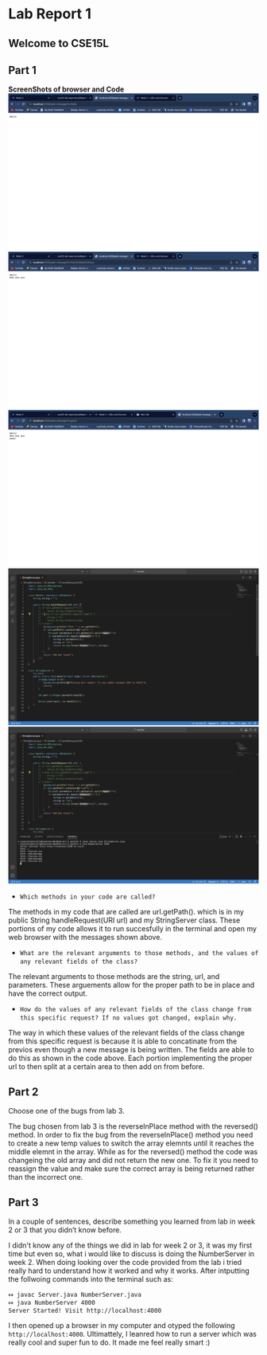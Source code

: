 # Lab Report 1

## Welcome to CSE15L

## Part 1

**ScreenShots of browser and Code**
![Image](photo1.png)
![Image](photo2.png)
![Image](photo3.png)
![Image](photo4.png)
![Image](photo5.png)

* `Which methods in your code are called?`

The methods in my code that are called are url.getPath(). which is in my public String handleRequest(URI url) and my StringServer class. These portions of my code allows it to run succesfully in the terminal and open my web browser with the messages shown above. 

* `What are the relevant arguments to those methods, and the values of any relevant fields of the class?`

The relevant arguments to those methods are the string, url, and parameters. These arguements allow for the proper path to be in place and have the correct output.

* `How do the values of any relevant fields of the class change from this specific request? If no values got changed, explain why.`

The way in which these values of the relevant fields of the class change from this specific request is because it is able to concatinate from the previos even though a new message is being written. The fields are able to do this as shown in the code above. Each portion implementing the proper url to then split at a certain area to then add on from before. 


## Part 2

Choose one of the bugs from lab 3.

The bug chosen from lab 3 is the reverseInPlace method with the reversed() method. In order to fix the bug from the reverseInPlace() method you need to create a new temp values to switch the array elemnts until it reaches the middle elemnt in the array. While as for the reversed() method the code was changeing the old array and did not return the new one. To fix it you need to reassign the value and make sure the correct array is being returned rather than the incorrect one.

## Part 3

In a couple of sentences, describe something you learned from lab in week 2 or 3 that you didn’t know before.

I didn't know any of the things we did in lab for week 2 or 3, it was my first time but even so, what i would like to discuss is doing the 
NumberServer in week 2. When doing looking over the code provided from the lab i tried really hard to understand how it worked and why it
works. After intputting the follwoing commands into the terminal such as: 

```
⤇ javac Server.java NumberServer.java 
⤇ java NumberServer 4000
Server Started! Visit http://localhost:4000
```

I then opened up a browser in my computer and otyped the following `http://localhost:4000`. Ultimattely, I leanred how to run a server 
which was really cool and super fun to do. It made me feel really smart :)


